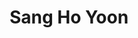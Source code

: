 ---
# Display name
title: Sang Ho Yoon
weight: 2

# Role/position
role: Professor of Culture Technology 

# Organizations/Affiliations
organizations:
  - name: Korea Advanced Institute of Science and Technology; KAIST
    url: ''

# Social Networking
# Need to use another icon? Simply download the SVG icon to your `assets/media/icons/` folder.
profiles:
  - icon: envelope
    icon_pack: fas
    url: 'mailto:sangho@kaist.ac.kr'
  - icon: academicons/google-scholar
    url: https://scholar.google.com/citations?user=ejaRQn8AAAAJ&hl=en
  - icon: home
    icon_pack: fas
    url: https://ct.kaist.ac.kr/boards/view/faculty_board/119

# Organizational groups that you belong to (for People widget)
#   Set this to `[]` or comment out if you are not using People widget.
user_groups:
  - Organizer
---